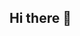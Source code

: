 ## Hi there 👋

<!--
**janikaralee/janikaralee** is a ✨ _special_ ✨ repository because its `README.md` (this file) appears on your GitHub profile.


![JKN Logo](https://github.com/user-attachments/assets/a46ffb22-9292-4d4e-9ddd-f2c85b5596f9)

- 🔭 I’m currently working on finishing my degree
- 🌱 I’m currently learning Networking & Security

-->
